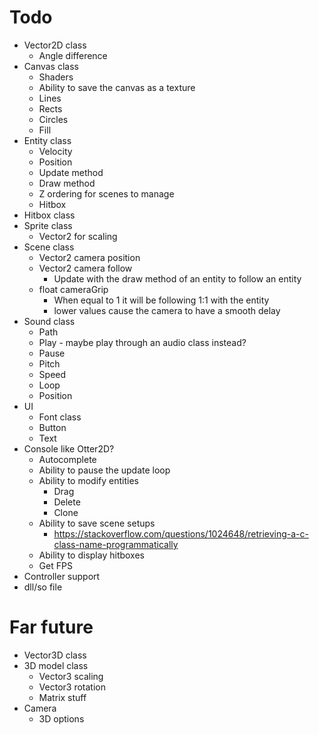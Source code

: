 # Todo

* Vector2D class
    * Angle difference
* Canvas class
    * Shaders
    * Ability to save the canvas as a texture
    * Lines
    * Rects
    * Circles
    * Fill
* Entity class
    * Velocity
    * Position
    * Update method
    * Draw method
    * Z ordering for scenes to manage
    * Hitbox
* Hitbox class
* Sprite class
    * Vector2 for scaling
* Scene class
    * Vector2 camera position
    * Vector2 camera follow
        * Update with the draw method of an entity to follow an entity
    * float cameraGrip
        * When equal to 1 it will be following 1:1 with the entity
        * lower values cause the camera to have a smooth delay  
* Sound class
    * Path
    * Play - maybe play through an audio class instead?
    * Pause
    * Pitch
    * Speed
    * Loop
    * Position
* UI
    * Font class
    * Button
    * Text
* Console like Otter2D?
    * Autocomplete
    * Ability to pause the update loop
    * Ability to modify entities
        * Drag
        * Delete
        * Clone
    * Ability to save scene setups
        * https://stackoverflow.com/questions/1024648/retrieving-a-c-class-name-programmatically
    * Ability to display hitboxes
    * Get FPS
* Controller support
* dll/so file

# Far future

* Vector3D class
* 3D model class
    * Vector3 scaling
    * Vector3 rotation
    * Matrix stuff
* Camera
    * 3D options
    